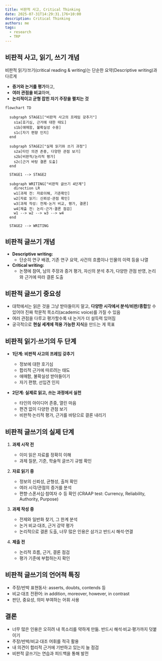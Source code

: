 ```yaml
---
title: 비판적 사고, Critical Thinking
date: 2025-07-31T14:29:31.176+10:00
description: Critical Thinking
authors: me
tags:
  - research
  - TRP
---
```



## 비판적 사고, 읽기, 쓰기 개념

비판적 읽기/쓰기(critical reading & writing)는 단순한 요약(Descriptive writing)과 다르게

- **증거와 논거를 평가**하고,
- **여러 관점을 비교**하며,
- **논리적이고 균형 잡힌 자기 주장을 펼치는 것**

```mermaid
flowchart TD

  subgraph STAGE1["비판적 사고의 프레임 갖추기"]
    s1a[호기심, 근거에 대한 태도]
    s1b[애매함, 불확실성 수용]
    s1c[자기 편향 인지]
  end

  subgraph STAGE2["실제 읽기와 쓰기 과정"]
    s2a[타인 의견 존중, 다양한 관점 보기]
    s2b[비판적/논리적 평가]
    s2c[근거 바탕 결론 도출]
  end

  STAGE1 --> STAGE2

  subgraph WRITING["비판적 글쓰기 4단계"]
    direction LR
    w1[과제 전: 자료이해, 기준확인]
    w2[자료 읽기: 신뢰성·관점 확인]
    w3[과제 작성: 전제·논거 비교, 평가, 결론]
    w4[제출 전: 논리·근거·결론 점검]
    w1 --> w2 --> w3 --> w4
  end

  STAGE2 --> WRITING
```

## 비판적 글쓰기 개념

- **Descriptive writing:**
  - 단순히 연구 배경, 기존 연구 요약, 사건의 흐름이나 인물의 이력 등을 나열
- **Critical writing:**
  - 논쟁에 참여, 남의 주장과 증거 평가, 자신의 분석 추가, 다양한 관점 반영, 논리와 근거에 따라 결론 도출

## 비판적 글쓰기 중요성

- 대학에서는 읽은 것을 그냥 받아들이지 말고, **다양한 시각에서 분석/비판/종합**할 수 있어야 진짜 학문적 목소리(academic voice)를 가질 수 있음
- 여러 관점을 다루고 평가할수록 내 논거가 더 설득력 있어짐
- 궁극적으로 **현실 세계에 적용 가능한 지식**을 만드는 게 목표

## 비판적 읽기·쓰기의 두 단계

- **1단계: 비판적 사고의 프레임 갖추기**
  - 정보에 대한 호기심
  - 합리적 근거에 따르려는 태도
  - 애매함, 불확실성 받아들이기
  - 자기 편향, 선입견 인지

- **2단계: 실제로 읽고, 쓰는 과정에서 실천**
  - 타인의 아이디어 존중, 열린 마음
  - 편견 없이 다양한 관점 보기
  - 비판적·논리적 평가, 근거를 바탕으로 결론 내리기

## 비판적 글쓰기의 실제 단계

1. **과제 시작 전**
    - 이미 읽은 자료를 정확히 이해
    - 과제 질문, 기준, 학술적 글쓰기 규범 확인

2. **자료 읽기 중**
    - 정보의 신뢰성, 균형성, 출처 확인
    - 여러 시각/관점의 증거를 분석
    - 편향·스폰서십·참여자 수 등 확인 (CRAAP test: Currency, Reliability, Authority, Purpose)

3. **과제 작성 중**
    - 전제와 일반화 찾기, 그 한계 분석
    - 논거 비교·대조, 근거 강약 평가
    - 논리적으로 결론 도출, 너무 많은 인용은 삼가고 반드시 해석·연결

4. **제출 전**
    - 논리적 흐름, 근거, 결론 점검
    - 평가 기준에 부합하는지 확인

## 비판적 글쓰기의 언어적 특징

- 주장/반박 표현동사: asserts, doubts, contends 등
- 비교·대조 전환어: in addition, moreover, however, in contrast
- 판단, 중요성, 의미 부여하는 어휘 사용

## 결론

- 너무 많은 인용은 오히려 내 목소리를 약하게 만듦. 반드시 해석·비교·평가까지 덧붙이기
- 주장/반박/비교·대조 어휘를 적극 활용
- 내 의견이 합리적 근거에 기반하고 있는지 늘 점검
- 비판적 글쓰기는 연습과 피드백을 통해 발전
